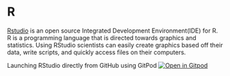 # R

[Rstudio](https://www.rstudio.com/) is an open source Integrated Development Environment(IDE) for R. R is a programming language that is directed towards graphics and statistics. Using RStudio scientists can easily create graphics based off their data, write scripts, and quickly access files on their computers. 

Launching RStudio directly from GitHub using GitPod
[![Open in Gitpod](https://gitpod.io/button/open-in-gitpod.svg)](https://gitpod.io/#https://github.com/shrutir11/gitpodR)

